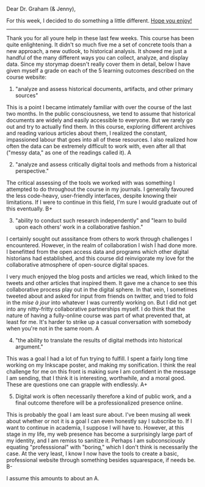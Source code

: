 Dear Dr. Graham (& Jenny),

For this week, I decided to do something a little different. [Hope you enjoy!](https://uploads.knightlab.com/storymapjs/3f10e63fc07b3d0e9fe302f2e4b512f2/exit-ticket/index.html)

----------------------------------------------------------------------

Thank you for all youre help in these last few weeks. This course has been quite enlightening. It didn't so much five me a set of concrete tools than a new approach, a new outlook, to historical analysis. It showed me just a handful of the many different ways you can collect, analyze, and display data. Since my storymap doesn't really cover them in detail, below I have given myself a grade on each of the 5 learning outcomes described on the course website:

1. "analyze and assess historical documents, artifacts, and other primary sources"

This is a point I became intimately familiar with over the course of the last two months. In the public consciousness, we tend to assume that historical documents are widely and easily accessible to everyone. But we rarely go out and try to actually find them. In this course, exploring different archives and reading various articles about them, I realized the constant, impassioned labour that goes into all of these resources. I also realized how often the data can be extremely difficult to work with, even after all that ("messy data," as one of the readings called it). A

2. "analyze and assess critically digital tools and methods from a historical perspective."

The critical assessing of the tools we worked with was something I attempted to do throughout the course in my journals. I generally favoured the less code-heavy, user-friendly interfaces, despite knowing their limitations. If I were to continue in this field, I'm sure I would graduate out of this eventually. B+

3. "ability to conduct such research independently" and "learn to build upon each others’ work in a collaborative fashion."

I certainly sought out asssitance from others to work through challenges I encountered. However, in the realm of collaboration I wish I had done more. I benefitted from the open access data and programs which other digital historians had established, and this course did reinvigorate my love for the collaborative atmosphere of open-source digital spaces. 

I very much enjoyed the blog posts and articles we read, which linked to the tweets and other articles that inspired them. It gave me a chance to see this collaborative process play out in the digital sphere. In that vein, I sometimes tweeted about and asked for input from friends on twitter, and tried to fold in the *mise à jour* into whatever I was currently working on. But I did not get into any nitty-fritty collaborative partnerships myself. I do think that the nature of having a fully-online course was part of what prevented that, at least for me. It's harder to strike up a casual conversation with somebody when you're not in the same room. A

4. "the ability to translate the results of digital methods into historical argument."

This was a goal I had a lot of fun trying to fulfill. I spent a fairly long time working on my Inkscape poster, and making my sonification. I think the real challenge for me on this front is making sure I am confident in the message I am sending, that I think it is interesting, worthwhile, and a moral good. These are questions one can grapple with endlessly. A+

5. Digital work is often necessarily therefore a kind of public work, and a final outcome therefore will be a professionalized presence online.

This is probably the goal I am least sure about. I've been musing all week about whether or not it is a goal I can even honestly say I subscribe to. If I want to continue in academia, I suppose I will have to. However, at this stage in my life, my web presence has become a surprisingly large part of my identity, and I am remiss to sanitize it. Perhaps I am subconsciously equating "professsional" with "boring," which I don't think is necessarily the case. At the very least, I know I now have the tools to create a basic, professional website through something besides squarespace, if needs be.  B-

I assume this amounts to about an A. 

